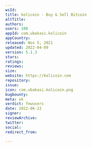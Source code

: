 ```yaml
---
wsId: 
title: kolicoin - Buy & Sell Bitcoin
altTitle: 
authors: 
users: 100
appId: com.ubakasi.kolicoin
appCountry: 
released: Nov 5, 2021
updated: 2022-04-09
version: 5.1.3
stars: 
ratings: 
reviews: 
size: 
website: https://kolicoin.com
repository: 
issue: 
icon: com.ubakasi.kolicoin.png
bugbounty: 
meta: ok
verdict: fewusers
date: 2022-06-22
signer: 
reviewArchive: 
twitter: 
social: 
redirect_from: 

---
```


